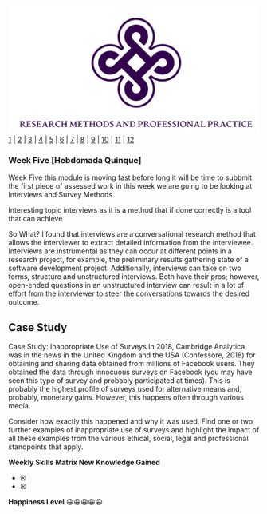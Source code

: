 ![Logo](Images/Logo.png)
[1](/MyPortfolio/RMPP/Unit01.html) | [2](/MyPortfolio/RMPP/Unit02.html) | [3](/MyPortfolio/RMPP/Unit03.html) | [4](/MyPortfolio/RMPP/Unit04.html) | [5](/MyPortfolio/RMPP/Unit05.html) | [6](/MyPortfolio/RMPP/Unit06.html) | [7](/MyPortfolio/RMPP/Unit07.html) | [8](/MyPortfolio/RMPP/Unit08.html) | [9](/MyPortfolio/RMPP/Unit09.html) | [10](/MyPortfolio/RMPP/Unit10.html) | [11](/MyPortfolio/RMPP/Unit11.html) | [12](/MyPortfolio/RMPP/Unit12.html)
### Week Five [Hebdomada Quinque]

Week Five this module is moving fast before long it will be time to subbmit the first piece of assessed work in this week we are going to be looking at Interviews and Survey Methods.

Interesting topic interviews as it is a method that if done correctly is a tool that can achieve 


So What?
I found that interviews are a conversational research method that allows the interviewer to extract detailed information from the interviewee. Interviews are instrumental as they can occur at different points in a research project, for example, the preliminary results gathering state of a software development project. Additionally, interviews can take on two forms, structure and unstructured interviews. Both have their pros; however, open-ended questions in an unstructured interview can result in a lot of effort from the interviewer to steer the conversations towards the desired outcome.


## Case Study

Case Study: Inappropriate Use of Surveys
In 2018, Cambridge Analytica was in the news in the United Kingdom and the USA (Confessore, 2018) for obtaining and sharing data obtained from millions of Facebook users. They obtained the data through innocuous surveys on Facebook (you may have seen this type of survey and probably participated at times). This is probably the highest profile of surveys used for alternative means and, probably, monetary gains. However, this happens often through various media.

Consider how exactly this happened and why it was used. Find one or two further examples of inappropriate use of surveys and highlight the impact of all these examples from the various ethical, social, legal and professional standpoints that apply.

**Weekly Skills Matrix New Knowledge Gained**

- [x] 
- [x] 

**Happiness Level**
😀😀😀😀😀
